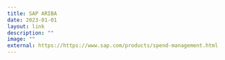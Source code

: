 ```yaml
---
title: SAP ARIBA
date: 2023-01-01
layout: link
description: ""
image: ""
external: https://https://www.sap.com/products/spend-management.html
---
```

